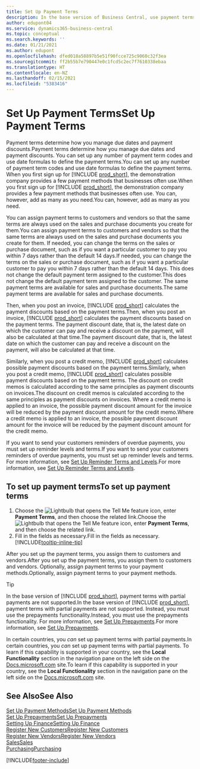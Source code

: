 ```yaml
---
title: Set Up Payment Terms
description: In the base version of Business Central, use payment terms to manage due dates and payment discounts.
author: edupont04
ms.service: dynamics365-business-central
ms.topic: conceptual
ms.search.keywords: ''
ms.date: 01/21/2021
ms.author: edupont
ms.openlocfilehash: dfed018a58897b5e51f90fcce725c9060c32f3ea
ms.sourcegitcommit: ff2b55b7e790447e0c1fcd5c2ec7f7610338ebaa
ms.translationtype: HT
ms.contentlocale: en-NZ
ms.lasthandoff: 02/15/2021
ms.locfileid: "5383416"
---
```

# <a name="set-up-payment-terms"></a><span data-ttu-id="2d082-103">Set Up Payment Terms</span><span class="sxs-lookup"><span data-stu-id="2d082-103">Set Up Payment Terms</span></span>

<span data-ttu-id="2d082-104">Payment terms determine how you manage due dates and payment discounts.</span><span class="sxs-lookup"><span data-stu-id="2d082-104">Payment terms determine how you manage due dates and payment discounts.</span></span> <span data-ttu-id="2d082-105">You can set up any number of payment term codes and use date formulas to define the payment terms.</span><span class="sxs-lookup"><span data-stu-id="2d082-105">You can set up any number of payment term codes and use date formulas to define the payment terms.</span></span> <span data-ttu-id="2d082-106">When you first sign up for [!INCLUDE [prod_short](includes/prod_short.md)], the demonstration company provides a few payment methods that businesses often use.</span><span class="sxs-lookup"><span data-stu-id="2d082-106">When you first sign up for [!INCLUDE [prod_short](includes/prod_short.md)], the demonstration company provides a few payment methods that businesses often use.</span></span> <span data-ttu-id="2d082-107">You can, however, add as many as you need.</span><span class="sxs-lookup"><span data-stu-id="2d082-107">You can, however, add as many as you need.</span></span>  

<span data-ttu-id="2d082-108">You can assign payment terms to customers and vendors so that the same terms are always used on the sales and purchase documents you create for them.</span><span class="sxs-lookup"><span data-stu-id="2d082-108">You can assign payment terms to customers and vendors so that the same terms are always used on the sales and purchase documents you create for them.</span></span> <span data-ttu-id="2d082-109">If needed, you can change the terms on the sales or purchase document, such as if you want a particular customer to pay you within 7 days rather than the default 14 days.</span><span class="sxs-lookup"><span data-stu-id="2d082-109">If needed, you can change the terms on the sales or purchase document, such as if you want a particular customer to pay you within 7 days rather than the default 14 days.</span></span> <span data-ttu-id="2d082-110">This does not change the default payment term assigned to the customer.</span><span class="sxs-lookup"><span data-stu-id="2d082-110">This does not change the default payment term assigned to the customer.</span></span> <span data-ttu-id="2d082-111">The same payment terms are available for sales and purchase documents.</span><span class="sxs-lookup"><span data-stu-id="2d082-111">The same payment terms are available for sales and purchase documents.</span></span>

<span data-ttu-id="2d082-112">Then, when you post an invoice, [!INCLUDE [prod_short](includes/prod_short.md)] calculates the payment discounts based on the payment terms.</span><span class="sxs-lookup"><span data-stu-id="2d082-112">Then, when you post an invoice, [!INCLUDE [prod_short](includes/prod_short.md)] calculates the payment discounts based on the payment terms.</span></span> <span data-ttu-id="2d082-113">The payment discount date, that is, the latest date on which the customer can pay and receive a discount on the payment, will also be calculated at that time.</span><span class="sxs-lookup"><span data-stu-id="2d082-113">The payment discount date, that is, the latest date on which the customer can pay and receive a discount on the payment, will also be calculated at that time.</span></span>  

<span data-ttu-id="2d082-114">Similarly, when you post a credit memo, [!INCLUDE [prod_short](includes/prod_short.md)] calculates possible payment discounts based on the payment terms.</span><span class="sxs-lookup"><span data-stu-id="2d082-114">Similarly, when you post a credit memo, [!INCLUDE [prod_short](includes/prod_short.md)] calculates possible payment discounts based on the payment terms.</span></span> <span data-ttu-id="2d082-115">The discount on credit memos is calculated according to the same principles as payment discounts on invoices.</span><span class="sxs-lookup"><span data-stu-id="2d082-115">The discount on credit memos is calculated according to the same principles as payment discounts on invoices.</span></span> <span data-ttu-id="2d082-116">Where a credit memo is applied to an invoice, the possible payment discount amount for the invoice will be reduced by the payment discount amount for the credit memo.</span><span class="sxs-lookup"><span data-stu-id="2d082-116">Where a credit memo is applied to an invoice, the possible payment discount amount for the invoice will be reduced by the payment discount amount for the credit memo.</span></span>  

<span data-ttu-id="2d082-117">If you want to send your customers reminders of overdue payments, you must set up reminder levels and terms.</span><span class="sxs-lookup"><span data-stu-id="2d082-117">If you want to send your customers reminders of overdue payments, you must set up reminder levels and terms.</span></span> <span data-ttu-id="2d082-118">For more information, see [Set Up Reminder Terms and Levels](finance-setup-reminders.md).</span><span class="sxs-lookup"><span data-stu-id="2d082-118">For more information, see [Set Up Reminder Terms and Levels](finance-setup-reminders.md).</span></span>  

## <a name="to-set-up-payment-terms"></a><span data-ttu-id="2d082-119">To set up payment terms</span><span class="sxs-lookup"><span data-stu-id="2d082-119">To set up payment terms</span></span>

1. <span data-ttu-id="2d082-120">Choose the ![Lightbulb that opens the Tell Me feature](media/ui-search/search_small.png "Tell me what you want to do") icon, enter **Payment Terms**, and then choose the related link.</span><span class="sxs-lookup"><span data-stu-id="2d082-120">Choose the ![Lightbulb that opens the Tell Me feature](media/ui-search/search_small.png "Tell me what you want to do") icon, enter **Payment Terms**, and then choose the related link.</span></span>  
2. <span data-ttu-id="2d082-121">Fill in the fields as necessary.</span><span class="sxs-lookup"><span data-stu-id="2d082-121">Fill in the fields as necessary.</span></span> [!INCLUDE[tooltip-inline-tip](includes/tooltip-inline-tip_md.md)]  

<span data-ttu-id="2d082-122">After you set up the payment terms, you assign them to customers and vendors.</span><span class="sxs-lookup"><span data-stu-id="2d082-122">After you set up the payment terms, you assign them to customers and vendors.</span></span> <span data-ttu-id="2d082-123">Optionally, assign payment terms to your payment methods.</span><span class="sxs-lookup"><span data-stu-id="2d082-123">Optionally, assign payment terms to your payment methods.</span></span>  

> [!TIP]
> <span data-ttu-id="2d082-124">In the base version of [!INCLUDE [prod_short](includes/prod_short.md)], payment terms with partial payments are not supported.</span><span class="sxs-lookup"><span data-stu-id="2d082-124">In the base version of [!INCLUDE [prod_short](includes/prod_short.md)], payment terms with partial payments are not supported.</span></span> <span data-ttu-id="2d082-125">Instead, you must use the prepayments functionality.</span><span class="sxs-lookup"><span data-stu-id="2d082-125">Instead, you must use the prepayments functionality.</span></span> <span data-ttu-id="2d082-126">For more information, see [Set Up Prepayments](finance-set-up-prepayments.md).</span><span class="sxs-lookup"><span data-stu-id="2d082-126">For more information, see [Set Up Prepayments](finance-set-up-prepayments.md).</span></span>
>
> <span data-ttu-id="2d082-127">In certain countries, you *can* set up payment terms with partial payments.</span><span class="sxs-lookup"><span data-stu-id="2d082-127">In certain countries, you *can* set up payment terms with partial payments.</span></span> <span data-ttu-id="2d082-128">To learn if this capability is supported in your country, see the **Local Functionality** section in the navigation pane on the left side on the [Docs.microsoft.com](about-localization.md) site.</span><span class="sxs-lookup"><span data-stu-id="2d082-128">To learn if this capability is supported in your country, see the **Local Functionality** section in the navigation pane on the left side on the [Docs.microsoft.com](about-localization.md) site.</span></span>

## <a name="see-also"></a><span data-ttu-id="2d082-129">See Also</span><span class="sxs-lookup"><span data-stu-id="2d082-129">See Also</span></span>

[<span data-ttu-id="2d082-130">Set Up Payment Methods</span><span class="sxs-lookup"><span data-stu-id="2d082-130">Set Up Payment Methods</span></span>](finance-payment-methods.md)  
[<span data-ttu-id="2d082-131">Set Up Prepayments</span><span class="sxs-lookup"><span data-stu-id="2d082-131">Set Up Prepayments</span></span>](finance-set-up-prepayments.md)  
[<span data-ttu-id="2d082-132">Setting Up Finance</span><span class="sxs-lookup"><span data-stu-id="2d082-132">Setting Up Finance</span></span>](finance-setup-finance.md)  
[<span data-ttu-id="2d082-133">Register New Customers</span><span class="sxs-lookup"><span data-stu-id="2d082-133">Register New Customers</span></span>](sales-how-register-new-customers.md)  
[<span data-ttu-id="2d082-134">Register New Vendors</span><span class="sxs-lookup"><span data-stu-id="2d082-134">Register New Vendors</span></span>](purchasing-how-register-new-vendors.md)  
[<span data-ttu-id="2d082-135">Sales</span><span class="sxs-lookup"><span data-stu-id="2d082-135">Sales</span></span>](sales-manage-sales.md)  
[<span data-ttu-id="2d082-136">Purchasing</span><span class="sxs-lookup"><span data-stu-id="2d082-136">Purchasing</span></span>](purchasing-manage-purchasing.md)  


[!INCLUDE[footer-include](includes/footer-banner.md)]